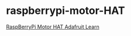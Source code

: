 # raspberrypi-motor-HAT

[RaspBerryPi Motor HAT Adafruit Learn](https://learn.adafruit.com/adafruit-dc-and-stepper-motor-hat-for-raspberry-pi)
